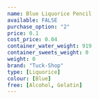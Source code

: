 ```yaml
---
name: Blue Liquorice Pencil
available: FALSE
purchase_option: "2"
price: 0.1
cost_price: 0.04
container_water_weight: 919
container_sweets_weight: 0
weight: 0
brand: "Tuck-Shop"
type: [Liquorice]
colour: [Blue]
free: [Alcohol, Gelatin]
---
```

